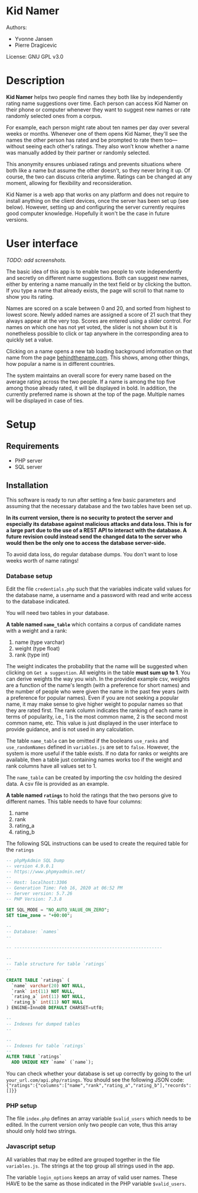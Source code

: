 # Kid Namer

Authors:
* Yvonne Jansen
* Pierre Dragicevic

License: GNU GPL v3.0

# Description

**Kid Namer** helps two people find names they both like by independently rating name suggestions over time. Each person can access Kid Namer on their phone or computer whenever they want to suggest new names or rate randomly selected ones from a corpus.

For example, each person might rate about ten names per day over several weeks or months. Whenever one of them opens Kid Namer, they'll see the names the other person has rated and be prompted to rate them too—without seeing each other's ratings. They also won’t know whether a name was manually added by their partner or randomly selected.

This anonymity ensures unbiased ratings and prevents situations where both like a name but assume the other doesn’t, so they never bring it up. Of course, the two can discuss criteria anytime. Ratings can be changed at any moment, allowing for flexibility and reconsideration.

Kid Namer is a web app that works on any platform and does not require to install anything on the client devices, once the server has been set up (see below). However, setting up and configuring the server currently requires good computer knowledge. Hopefully it won't be the case in future versions.

# User interface

*TODO: add screenshots.*

The basic idea of this app is to enable two people to vote independently and secretly on different name suggestions. Both can suggest new names, either by entering a name manually in the text field or by clicking the button. If you type a name that already exists, the page will scroll to that name to show you its rating. 

Names are scored on a scale between 0 and 20, and sorted from highest to lowest score. Newly added names are assigned a score of 21 such that they always appear at the very top. Scores are entered using a slider control. For names on which one has not yet voted, the slider is not shown but it is nonetheless possible to click or tap anywhere in the corresponding area to quickly set a value. 

Clicking on a name opens a new tab loading background information on that name from the page [behindthename.com](behindthename.com). This shows, among other things, how popular a name is in different countries.

The system maintains an overall score for every name based on the average rating across the two people. If a name is among the top five among those already rated, it will be displayed in bold. In addition, the currently preferred name is shown at the top of the page. Multiple names will be displayed in case of ties. 

# Setup

## Requirements

* PHP server
* SQL server

## Installation

This software is ready to run after setting a few basic parameters and assuming that the necessary database and the two tables have been set up.

**In its current version, there is no security to protect the server and
especially its database against malicious attacks and data loss. 
This is for a large part due to the use of a REST API to interact with the database.
A future revision could instead send the changed data to the server who
would then be the only one to access the database server-side.**

To avoid data loss, do regular database dumps. You don't want to lose weeks worth of name ratings!

### Database setup

Edit the file `credentials.php` such that the variables indicate valid values for the database name, a username and a password with read and write access to the database indicated.

You will need two tables in your database.

**A table named `name_table`** which contains a corpus of candidate names with a weight and a rank:
1. name (type varchar)
1. weight (type float)
1. rank (type int)

The weight indicates the probability that the name will be suggested when clicking on `Get a suggestion`. All weights in the table **must sum up to 1**. You can derive weights the way you wish. In the provided example csv, weights are a function of the name's length (with a preference for short names) and the number of people who were given the name in the past few years (with a preference for popular names). Even if you are not seeking a popular name, it may make sense to give higher weight to popular names so that they are rated first. The rank column indicates the ranking of each name in terms of popularity, i.e., 1 is the most common name, 2 is the second most common name, etc. This value is just displayed in the user interface to provide guidance, and is not used in any calculation.

The table `name_table` can be omitted if the booleans `use_ranks` and `use_randomNames` defined in `variables.js` are set to `false`. However, the system is more useful if the table exists. If no data for ranks or weights are available, then a table just containing names works too if the weight and rank columns have all values set to 1.

The `name_table` can be created by importing the csv holding the desired data. A csv file is provided as an example.

**A table named `ratings`** to hold the ratings that the two persons give to different names. This table needs to have four columns:
1. name
1. rank
1. rating_a
1. rating_b

The following SQL instructions can be used to create the required table for the `ratings`
```SQL
-- phpMyAdmin SQL Dump
-- version 4.9.0.1
-- https://www.phpmyadmin.net/
--
-- Host: localhost:3306
-- Generation Time: Feb 16, 2020 at 06:52 PM
-- Server version: 5.7.26
-- PHP Version: 7.3.8

SET SQL_MODE = "NO_AUTO_VALUE_ON_ZERO";
SET time_zone = "+00:00";

--
-- Database: `names`
--

-- --------------------------------------------------------

--
-- Table structure for table `ratings`
--

CREATE TABLE `ratings` (
  `name` varchar(20) NOT NULL,
  `rank` int(11) NOT NULL,
  `rating_a` int(11) NOT NULL,
  `rating_b` int(11) NOT NULL
) ENGINE=InnoDB DEFAULT CHARSET=utf8;

--
-- Indexes for dumped tables
--

--
-- Indexes for table `ratings`
--
ALTER TABLE `ratings`
  ADD UNIQUE KEY `name` (`name`);
```

You can check whether your database is set up correctly by going to the url `your_url.com/api.php/ratings`. You should see the following JSON code:
`{"ratings":{"columns":["name","rank","rating_a","rating_b"],"records":[]}}`

### PHP setup

The file `index.php` defines an array variable `$valid_users` which needs to be edited. In the current version only two people can vote, thus this array should only hold two strings.

### Javascript setup

All variables that may be edited are grouped together in the file `variables.js`. The strings at the top group all strings used in the app. 

The variable `login_options` keeps an array of valid user names. These HAVE to be the same as those indicated in the PHP variable `$valid_users`.
